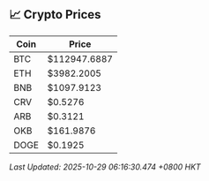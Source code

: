 ## 📈 Crypto Prices

| Coin | Price |
| ---- | ----- |
| BTC | $112947.6887 |
| ETH | $3982.2005 |
| BNB | $1097.9123 |
| CRV | $0.5276 |
| ARB | $0.3121 |
| OKB | $161.9876 |
| DOGE | $0.1925 |

_Last Updated: 2025-10-29 06:16:30.474 +0800 HKT_
